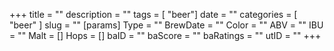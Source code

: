 +++
title = ""
description = ""
tags = [ "beer"]
date = ""
categories = [
  "beer"
]
slug = ""
[params]
	Type = ""
	BrewDate = ""
	Color = ""
	ABV = ""
	IBU = ""
	Malt = []
	Hops = []
	baID = ""
	baScore = ""
	baRatings = ""
	utID = ""
+++